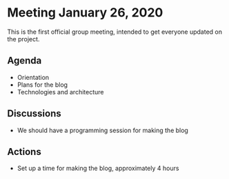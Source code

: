 # Meeting January 26, 2020

This is the first official group meeting, intended to get everyone updated on the project.

## Agenda

- Orientation
- Plans for the blog
- Technologies and architecture

## Discussions

- We should have a programming session for making the blog

## Actions

- Set up a time for making the blog, approximately 4 hours

